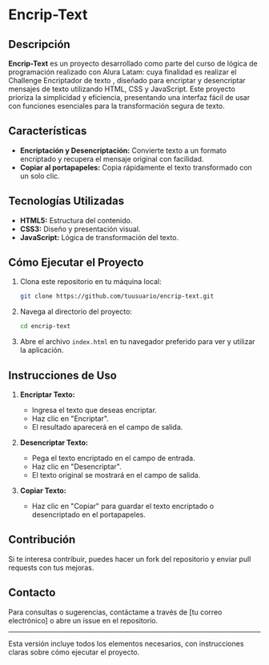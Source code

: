 
# Encrip-Text

## Descripción

**Encrip-Text** es un proyecto desarrollado como parte del curso de lógica de programación realizado con Alura Latam: cuya finalidad es realizar el Challenge Encriptador de texto , diseñado para encriptar y desencriptar mensajes de texto utilizando HTML, CSS y JavaScript. Este proyecto prioriza la simplicidad y eficiencia, presentando una interfaz fácil de usar con funciones esenciales para la transformación segura de texto.

## Características

- **Encriptación y Desencriptación:** Convierte texto a un formato encriptado y recupera el mensaje original con facilidad.
- **Copiar al portapapeles:** Copia rápidamente el texto transformado con un solo clic.

## Tecnologías Utilizadas

- **HTML5:** Estructura del contenido.
- **CSS3:** Diseño y presentación visual.
- **JavaScript:** Lógica de transformación del texto.

## Cómo Ejecutar el Proyecto

1. Clona este repositorio en tu máquina local:

   ```bash
   git clone https://github.com/tuusuario/encrip-text.git
   ```

2. Navega al directorio del proyecto:

   ```bash
   cd encrip-text
   ```

3. Abre el archivo `index.html` en tu navegador preferido para ver y utilizar la aplicación.

## Instrucciones de Uso

1. **Encriptar Texto:**
   - Ingresa el texto que deseas encriptar.
   - Haz clic en "Encriptar".
   - El resultado aparecerá en el campo de salida.

2. **Desencriptar Texto:**
   - Pega el texto encriptado en el campo de entrada.
   - Haz clic en "Desencriptar".
   - El texto original se mostrará en el campo de salida.

3. **Copiar Texto:**
   - Haz clic en "Copiar" para guardar el texto encriptado o desencriptado en el portapapeles.

## Contribución

Si te interesa contribuir, puedes hacer un fork del repositorio y enviar pull requests con tus mejoras.

## Contacto

Para consultas o sugerencias, contáctame a través de [tu correo electrónico] o abre un issue en el repositorio.

---

Esta versión incluye todos los elementos necesarios, con instrucciones claras sobre cómo ejecutar el proyecto.
